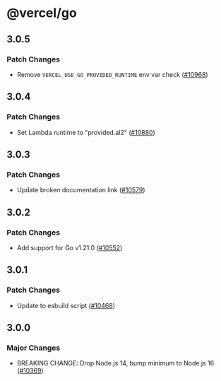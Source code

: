 # @vercel/go

## 3.0.5

### Patch Changes

- Remove `VERCEL_USE_GO_PROVIDED_RUNTIME` env var check ([#10968](https://github.com/khulnasoft-lab/devship/pull/10968))

## 3.0.4

### Patch Changes

- Set Lambda runtime to "provided.al2" ([#10880](https://github.com/khulnasoft-lab/devship/pull/10880))

## 3.0.3

### Patch Changes

- Update broken documentation link ([#10579](https://github.com/khulnasoft-lab/devship/pull/10579))

## 3.0.2

### Patch Changes

- Add support for Go v1.21.0 ([#10552](https://github.com/khulnasoft-lab/devship/pull/10552))

## 3.0.1

### Patch Changes

- Update to esbuild script ([#10468](https://github.com/khulnasoft-lab/devship/pull/10468))

## 3.0.0

### Major Changes

- BREAKING CHANGE: Drop Node.js 14, bump minimum to Node.js 16 ([#10369](https://github.com/khulnasoft-lab/devship/pull/10369))
